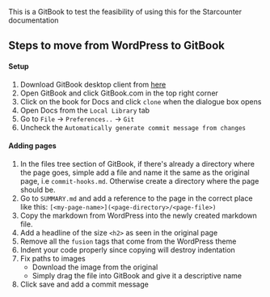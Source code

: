 This is a GitBook to test the feasibility of using this for the Starcounter documentation

## Steps to move from WordPress to GitBook

#### Setup
1. Download GitBook desktop client from [here](https://www.gitbook.com/editor)
2. Open GitBook and click GitBook.com in the top right corner
3. Click on the book for Docs and click `clone` when the dialogue box opens
4. Open Docs from the `Local Library` tab
5. Go to `File` -> `Preferences..` -> `Git` 
6. Uncheck the `Automatically generate commit message from changes`

#### Adding pages

1. In the files tree section of GitBook, if there's already a directory where the page goes, simple add a file and name it the same as the original page, i.e `commit-hooks.md`. Otherwise create a directory where the page should be.
2. Go to `SUMMARY.md` and add a reference to the page in the correct place like this: `[<my-page-name>](<page-directory>/<page-file>)`
3. Copy the markdown from WordPress into the newly created markdown file.
4. Add a headline of the size `<h2>` as seen in the original page
5. Remove all the `fusion` tags that come from the WordPress theme
6. Indent your code properly since copying will destroy indentation
7. Fix paths to images
    * Download the image from the original
    * Simply drag the file into GitBook and give it a descriptive name
8. Click save and add a commit message